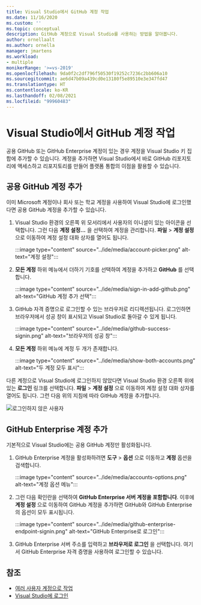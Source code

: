 ```yaml
---
title: Visual Studio에서 GitHub 계정 작업
ms.date: 11/16/2020
ms.custom: ''
ms.topic: conceptual
description: GitHub 계정으로 Visual Studio를 사용하는 방법을 알아봅니다.
author: ornellaalt
ms.author: ornella
manager: jmartens
ms.workload:
- multiple
monikerRange: '>=vs-2019'
ms.openlocfilehash: 9da0f2c2df796f50530f19252c7236c2bb606a10
ms.sourcegitcommit: ae6d47b09a439cd0e13180f5e89510e3e347fd47
ms.translationtype: HT
ms.contentlocale: ko-KR
ms.lasthandoff: 02/08/2021
ms.locfileid: "99960483"
---
```

# <a name="work-with-github-accounts-in-visual-studio"></a>Visual Studio에서 GitHub 계정 작업

공용 GitHub 또는 GitHub Enterprise 계정이 있는 경우 계정을 Visual Studio 키 집합에 추가할 수 있습니다. 계정을 추가하면 Visual Studio에서 바로 GitHub 리포지토리에 액세스하고 리포지토리를 만들어 플랫폼 통합의 이점을 활용할 수 있습니다.

## <a name="adding-public-github-accounts"></a>공용 GitHub 계정 추가

이미 Microsoft 계정이나 회사 또는 학교 계정을 사용하여 Visual Studio에 로그인했다면 공용 GitHub 계정을 추가할 수 있습니다.

1. Visual Studio 환경의 오른쪽 위 모서리에서 사용자의 이니셜이 있는 아이콘을 선택합니다. 그런 다음 **계정 설정...** 을 선택하여 계정을 관리합니다. **파일** > **계정 설정** 으로 이동하여 계정 설정 대화 상자를 열어도 됩니다.

    :::image type="content" source="../ide/media/account-picker.png" alt-text="계정 설정":::

2. **모든 계정** 하위 메뉴에서 더하기 기호를 선택하여 계정을 추가하고 **GitHub** 를 선택합니다.

    :::image type="content" source="../ide/media/sign-in-add-github.png" alt-text="GitHub 계정 추가 선택":::

3. GitHub 자격 증명으로 로그인할 수 있는 브라우저로 리디렉션됩니다. 로그인하면 브라우저에서 성공 창이 표시되고 Visual Studio로 돌아갈 수 있게 됩니다.

    :::image type="content" source="../ide/media/github-success-signin.png" alt-text="브라우저의 성공 창":::

4. **모든 계정** 하위 메뉴에 계정 두 개가 존재합니다.

    :::image type="content" source="../ide/media/show-both-accounts.png" alt-text="두 계정 모두 표시":::

다른 계정으로 Visual Studio에 로그인하지 않았다면 Visual Studio 환경 오른쪽 위에 있는 **로그인** 링크를 선택합니다. **파일** > **계정 설정** 으로 이동하여 계정 설정 대화 상자를 열어도 됩니다. 그런 다음 위의 지침에 따라 GitHub 계정을 추가합니다.

![로그인하지 않은 사용자](../ide/media/vs2019_usernotsignedin.png)

## <a name="adding-github-enterprise-accounts"></a>GitHub Enterprise 계정 추가

기본적으로 Visual Studio에는 공용 GitHub 계정만 활성화됩니다.

1. GitHub Enterprise 계정을 활성화하려면 **도구** > **옵션** 으로 이동하고 **계정** 옵션을 검색합니다.

    :::image type="content" source="../ide/media/accounts-options.png" alt-text="계정 옵션 메뉴":::

2. 그런 다음 확인란을 선택하여 **GitHub Enterprise 서버 계정을 포함합니다**. 이후에 **계정 설정** 으로 이동하여 GitHub 계정을 추가하면 GitHub와 GitHub Enterprise의 옵션이 모두 표시됩니다.

    :::image type="content" source="../ide/media/github-enterprise-endpoint-signin.png" alt-text="GitHub Enterprise로 로그인":::

3. GitHub Enterprise 서버 주소를 입력하고 **브라우저로 로그인** 을 선택합니다. 여기서 GitHub Enterprise 자격 증명을 사용하여 로그인할 수 있습니다.

## <a name="see-also"></a>참조

- [여러 사용자 계정으로 작업](work-with-multiple-user-accounts.md)
- [Visual Studio에 로그인](signing-in-to-visual-studio.md)
